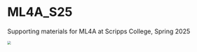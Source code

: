 # ML4A_S25

Supporting materials for ML4A at Scripps College, Spring 2025



<img src="/Users/dgoodwin/ML4A_S25/monalisa_sq.png" style="zoom:50%;" />

